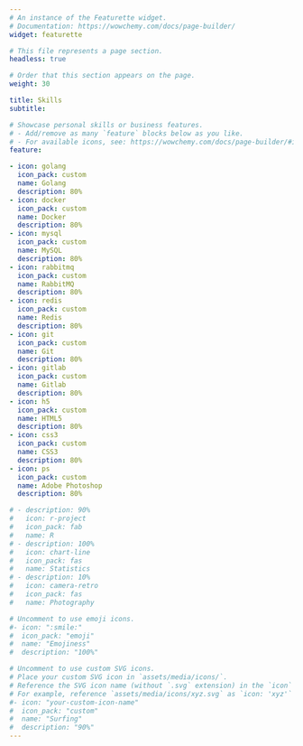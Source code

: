 ```yaml
---
# An instance of the Featurette widget.
# Documentation: https://wowchemy.com/docs/page-builder/
widget: featurette

# This file represents a page section.
headless: true

# Order that this section appears on the page.
weight: 30

title: Skills
subtitle:

# Showcase personal skills or business features.
# - Add/remove as many `feature` blocks below as you like.
# - For available icons, see: https://wowchemy.com/docs/page-builder/#icons
feature:

- icon: golang
  icon_pack: custom
  name: Golang
  description: 80%
- icon: docker
  icon_pack: custom
  name: Docker
  description: 80%
- icon: mysql
  icon_pack: custom
  name: MySQL
  description: 80%
- icon: rabbitmq
  icon_pack: custom
  name: RabbitMQ
  description: 80%
- icon: redis
  icon_pack: custom
  name: Redis
  description: 80%
- icon: git
  icon_pack: custom
  name: Git
  description: 80%
- icon: gitlab
  icon_pack: custom
  name: Gitlab
  description: 80%
- icon: h5
  icon_pack: custom
  name: HTML5
  description: 80%
- icon: css3
  icon_pack: custom
  name: CSS3
  description: 80%
- icon: ps
  icon_pack: custom
  name: Adobe Photoshop
  description: 80%

# - description: 90%
#   icon: r-project
#   icon_pack: fab
#   name: R
# - description: 100%
#   icon: chart-line
#   icon_pack: fas
#   name: Statistics
# - description: 10%
#   icon: camera-retro
#   icon_pack: fas
#   name: Photography

# Uncomment to use emoji icons.
#- icon: ":smile:"
#  icon_pack: "emoji"
#  name: "Emojiness"
#  description: "100%"  

# Uncomment to use custom SVG icons.
# Place your custom SVG icon in `assets/media/icons/`.
# Reference the SVG icon name (without `.svg` extension) in the `icon` field.
# For example, reference `assets/media/icons/xyz.svg` as `icon: 'xyz'`
#- icon: "your-custom-icon-name"
#  icon_pack: "custom"
#  name: "Surfing"
#  description: "90%"
---
```


